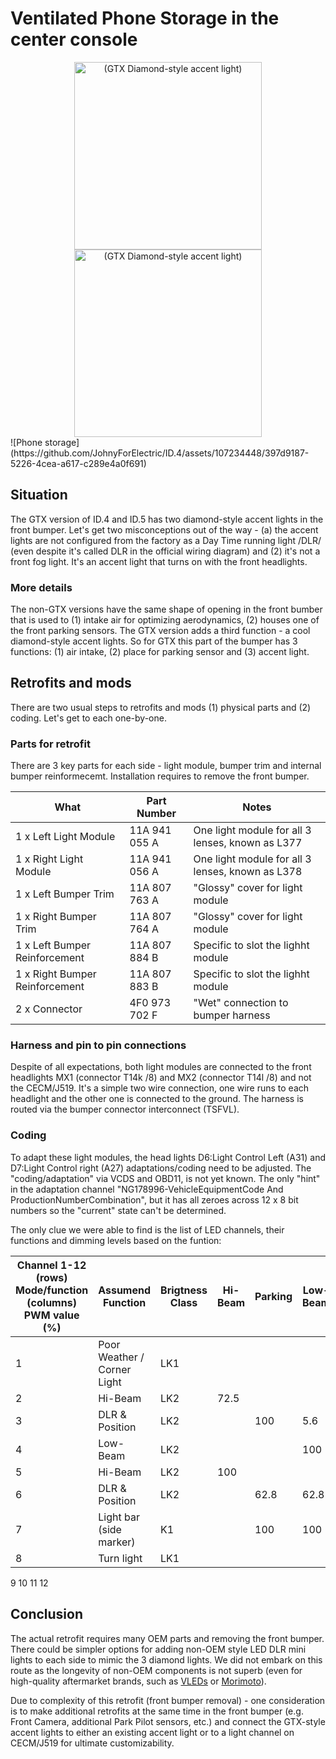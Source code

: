 # Ventilated Phone Storage in the center console

<div align="center">
  <img src="https://user-images.githubusercontent.com/107234448/200187298-9b744836-5a2b-4177-963a-2d4dbc088c29.jpg" alt="(GTX Diamond-style accent light)" width="300px">
</div>

<div align="center">
  <img src="https://github.com/JohnyForElectric/ID.4/assets/107234448/397d9187-5226-4cea-a617-c289e4a0f691.jpg" alt="(GTX Diamond-style accent light)" width="300px">
</div>
![Phone storage](https://github.com/JohnyForElectric/ID.4/assets/107234448/397d9187-5226-4cea-a617-c289e4a0f691)

## Situation
The GTX version of ID.4 and ID.5 has two diamond-style accent lights in the front bumper. Let's get two misconceptions out of the way - (a) the accent lights are not configured from the factory as a Day Time running light /DLR/ (even despite it's called DLR in the official wiring diagram) and (2) it's not a front fog light. It's an accent light that turns on with the front headlights.

### More details
The non-GTX versions have the same shape of opening in the front bumber that is used to (1) intake air for optimizing aerodynamics, (2) houses one of the front parking sensors. The GTX version adds a third function - a cool diamond-style accent lights. So for GTX this part of the bumper has 3 functions: (1) air intake, (2) place for parking sensor and (3) accent light.

## Retrofits and mods
There are two usual steps to retrofits and mods (1) physical parts and (2) coding. Let's get to each one-by-one.

### Parts for retrofit

There are 3 key parts for each side - light module, bumper trim and internal bumper reinformecemt. Installation requires to remove the front bumper.

What | Part Number | Notes
---|---|---
1 x Left Light Module | 11A 941 055 A |  One light module for all 3 lenses, known as L377
1 x Right Light Module | 11A 941 056 A | One light module for all 3 lenses, known as L378
1 x Left Bumper Trim | 11A 807 763 A | "Glossy" cover for light module
1 x Right Bumper Trim | 11A 807 764 A | "Glossy" cover for light module
1 x Left Bumper Reinforcement | 11A 807 884 B | Specific to slot the lighht module
1 x Right Bumper Reinforcement | 11A 807 883 B | Specific to slot the lighht module
2 x Connector | 4F0 973 702 F | "Wet" connection to bumper harness

### Harness and pin to pin connections
Despite of all expectations, both light modules are connected to the front headlights MX1 (connector T14k /8) and MX2 (connector T14l /8) and not the CECM/J519. It's a simple two wire connection, one wire runs to each headlight and the other one is connected to the ground. The harness is routed via the bumper connector interconnect (TSFVL).

### Coding
To adapt these light modules, the head lights D6:Light Control Left (A31) and D7:Light Control right (A27) adaptations/coding need to be adjusted. The "coding/adaptation" via VCDS and OBD11, is not yet known. The only "hint" in the adaptation channel "NG178996-VehicleEquipmentCode And ProductionNumberCombination", but it has all zeroes across 12 x 8 bit numbers so the "current" state can't be determined.

The only clue we were able to find is the list of LED channels, their functions and dimming levels based on the funtion:

Channel 1-12 (rows) <BR> Mode/function (columns) <BR> PWM value (%) | Assumend Function | Brigtness Class | Hi-Beam | Parking | Low-Beam | Poor Wether + Low-Beam | Trun Light | Turn + Parking | DLR
---|---|---|---|---|---|---|---|---|---
1 | Poor Weather / Corner Light |	LK1 ||||75.6
2 | Hi-Beam	| LK2 |72.5
3 | DLR & Position | LK2 ||100|5.6|5.6|||100
4 | Low-Beam | LK2	|||100|100
5 | Hi-Beam |	LK2 |100
6 | DLR & Position | LK2||62.8|62.8|62.8|||62.8
7 | Light bar (side marker) | K1||100|100|100||100
8 | Turn light | LK1 |||||100|100
9
10
11
12


## Conclusion
  
The actual retrofit requires many OEM parts and removing the front bumper. There could be simpler options for adding non-OEM style LED DLR mini lights to each side to mimic the 3 diamond lights. We did not embark on this route as the longevity of non-OEM components is not superb (even for high-quality aftermarket brands, such as [VLEDs]([url](https://www.vleds.com/)) or [Morimoto]([url](https://www.morimotohid.com/))). 
  
Due to complexity of this retrofit (front bumper removal) - one consideration is to make additional retrofits at the same time in the front bumper (e.g. Front Camera, additional Park Pilot sensors, etc.) and connect the GTX-style accent lights to either an existing accent light or to a light channel on CECM/J519 for ultimate customizability. 

